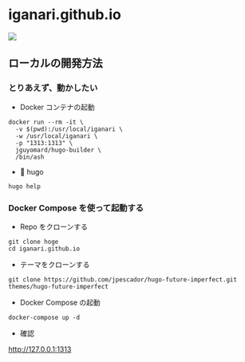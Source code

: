 # iganari.github.io

![](https://github.com/iganari/github-actions-sample/workflows/Publish_GitHub_Pages/badge.svg)

## ローカルの開発方法

### とりあえず、動かしたい

+ Docker コンテナの起動

```
docker run --rm -it \
  -v $(pwd):/usr/local/iganari \
  -w /usr/local/iganari \
  -p "1313:1313" \
  jguyomard/hugo-builder \
  /bin/ash
```

+ :whale: hugo

```
hugo help
```

### Docker Compose を使って起動する

+ Repo をクローンする

```
git clone hoge
cd iganari.github.io
```

+ テーマをクローンする

```
git clone https://github.com/jpescador/hugo-future-imperfect.git themes/hugo-future-imperfect
```

+ Docker Compose の起動

```
docker-compose up -d
```

+ 確認

http://127.0.0.1:1313
